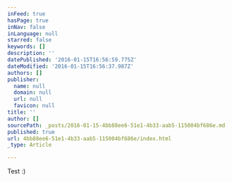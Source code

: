 ```yaml
---
inFeed: true
hasPage: true
inNav: false
inLanguage: null
starred: false
keywords: []
description: ''
datePublished: '2016-01-15T16:56:59.775Z'
dateModified: '2016-01-15T16:56:37.987Z'
authors: []
publisher:
  name: null
  domain: null
  url: null
  favicon: null
title: ''
author: []
sourcePath: _posts/2016-01-15-4bb88ee6-51e1-4b33-aab5-115004bf686e.md
published: true
url: 4bb88ee6-51e1-4b33-aab5-115004bf686e/index.html
_type: Article

---
```

Test :)